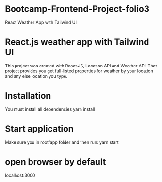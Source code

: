 # Bootcamp-Frontend-Project-folio3
React Weather App with Tailwind UI

# React.js weather app with Tailwind UI
This project was created with React.JS, Location API and Weather API. That project provides you get full-listed properties for weather by your location and any else location you type.

# Installation
You must install all dependencies
yarn install

# Start application
Make sure you in root/app folder and then run:
yarn start 

# open browser by default
localhost:3000

